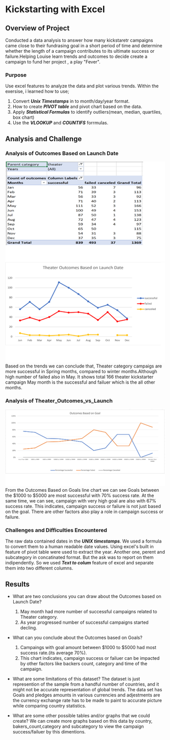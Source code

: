 # Kickstarting with Excel

## Overview of Project
Conducted a data analysis to answer how many kickstaretr campaigns came close to their fundrasing goal in a short period of time and 
determine whether the length of a campaign contributes to its ultimate success or failure.Helping Louise learn trends and outcomes to decide create a campaign to fund her project , a play "Fever".



### Purpose
 Use excel features to analyze the data and plot various trends. Within the exersise, i learned how to use;
   1. Convert ***Unix Timestamps*** in to month/day/year format.
   2. How to create ***PIVOT table*** and pivot chart based on the data.
   3. Apply ***Statistical Formulas*** to identify outliers(mean, median, quartiles, box chart)
   4. Use the ***VLOOKUP*** and ***COUNTIFS*** forrmulas.


## Analysis and Challenge

### Analysis of Outcomes Based on Launch Date

![Theater Outcomes Based on Launch Date-pivot](/Resources/Theater_Outcomes_vs_Launch_pivot.png)
![Theater Outcomes Based on Launch Date](/Resources/Theater_Outcomes_vs_Launch.png)
Based on the trends we can conclude that, Theater category campaigs are more successful in Spring months, compared to winter months.Although high number of failed also in May. It shows total 166 theater kickstarter campaign May month is the successful 
and failuer which is the all other months.

### Analysis of Theater_Outcomes_vs_Launch

![Theater_Outcomes_vs_Launch](/Resources/Outcomes_vs_Goals.png)
From the Outcomes Based on Goals line chart we can see Goals between the $1000 to $5000 are most successful with 70% success rate. At the same time, we can see, campaign with very high goal are also with 67% success rate.
This indicates, campaign success or failure is not just based on the goal. There are other factors also play a role in campaign success or failure.
 

### Challenges and Difficulties Encountered
The raw data  contained dates in the ***UNIX timestamps***. We used a formula to convert them to a human readable date values. Using excel's built in feature of pivot table were used to extract the year.
Another one, perent and subcategory in concatinated format. But the ask was to report on them indipendently. So we used ***Text to colum*** feature of excel and separate them into two different columns.

## Results

- What are two conclusions you can draw about the Outcomes based on Launch Date?
   1. May month had more number of successful campaigns related to Theater category.
   2. As year progressed number of successful campaigns started decling.

- What can you conclude about the Outcomes based on Goals?
   1. Campaings with goal amount between $1000 to $5000 had most success rate.(its average 70%).
   2. This chart indicates, campaign success or failuer can be impacted by other factors like backers count, category and time of the campaign.

- What are some limitations of this dataset?
The dataset is just represention of the sample from a handful number of countries, and it might not be accurate representation of global trends.
The data set has Goals and pledges amounts in various currencies and adjestments are the currency exchange rate has to be made to paint to accurate picture while comparing country statistics.

- What are some other possible tables and/or graphs that we could create?
We can create more graphs based on this data  by country, bakers_count,category and subcategory to view the campaign success/failuer by this dimentions.
 
